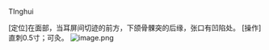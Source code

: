 TInghui

[定位]在面部，当耳屏间切迹的前方，下颌骨髁突的后缘，张口有凹陷处。 
[操作]直刺0.5寸；可灸。
![image.png](https://picgo18719498306.oss-cn-guangzhou.aliyuncs.com/20250424002514459.png)
